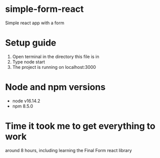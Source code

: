 # simple-form-react
 Simple react app with a form

# Setup guide
 1. Open terminal in the directory this file is in
 2. Type node start
 3. The project is running on localhost:3000
 
# Node and npm versions
 - node v16.14.2
 - npm 8.5.0

# Time it took me to get everything to work
 around 8 hours, including learning the Final Form react library